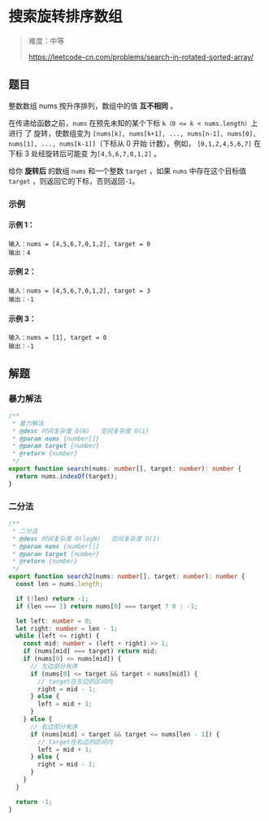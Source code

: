 # 搜索旋转排序数组

> 难度：中等
>
> https://leetcode-cn.com/problems/search-in-rotated-sorted-array/

## 题目

整数数组 nums 按升序排列，数组中的值 **互不相同** 。

在传递给函数之前，`nums` 在预先未知的某个下标 `k（0 <= k < nums.length）`上进行
了 旋转，使数组变为
`[nums[k], nums[k+1], ..., nums[n-1], nums[0], nums[1], ..., nums[k-1]]`（下标从
0 开始 计数）。例如， `[0,1,2,4,5,6,7]` 在下标 3 处经旋转后可能变
为`[4,5,6,7,0,1,2]` 。

给你 **旋转后** 的数组 `nums` 和一个整数 `target` ，如果 `nums` 中存在这个目标值
`target` ，则返回它的下标，否则返回`-1`。

### 示例

#### 示例 1：

```
输入：nums = [4,5,6,7,0,1,2], target = 0
输出：4
```

#### 示例 2：

```
输入：nums = [4,5,6,7,0,1,2], target = 3
输出：-1
```

#### 示例 3：

```
输入：nums = [1], target = 0
输出：-1
```

## 解题

### 暴力解法

```typescript
/**
 * 暴力解法
 * @desc 时间复杂度 O(N)   空间复杂度 O(1)
 * @param nums {number[]}
 * @param target {number}
 * @return {number}
 */
export function search(nums: number[], target: number): number {
  return nums.indexOf(target);
}
```

### 二分法

```typescript
/**
 * 二分法
 * @desc 时间复杂度 O(logN)   空间复杂度 O(1)
 * @param nums {number[]}
 * @param target {number}
 * @return {number}
 */
export function search2(nums: number[], target: number): number {
  const len = nums.length;

  if (!len) return -1;
  if (len === 1) return nums[0] === target ? 0 : -1;

  let left: number = 0;
  let right: number = len - 1;
  while (left <= right) {
    const mid: number = (left + right) >> 1;
    if (nums[mid] === target) return mid;
    if (nums[0] <= nums[mid]) {
      // 左边部分有序
      if (nums[0] <= target && target < nums[mid]) {
        // target在左边的区间内
        right = mid - 1;
      } else {
        left = mid + 1;
      }
    } else {
      // 右边部分有序
      if (nums[mid] < target && target <= nums[len - 1]) {
        // target在右边的区间内
        left = mid + 1;
      } else {
        right = mid - 1;
      }
    }
  }

  return -1;
}
```
